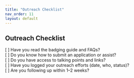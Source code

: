 ```yaml
---
title: "Outreach Checklist"
nav_order: 11
layout: default
---
```



## Outreach Checklist
[ ] Have you read the badging guide and FAQs?  
[ ] Do you know how to submit an application or assist?  
[ ] Do you have access to talking points and links?  
[ ] Have you logged your outreach efforts (date, who, status)?  
[ ] Are you following up within 1–2 weeks?

